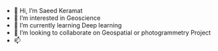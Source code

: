- 👋 Hi, I’m Saeed Keramat
- 👀 I’m interested in Geoscience 
- 🌱 I’m currently learning Deep learning
- 💞️ I’m looking to collaborate on Geospatial or photogrammetry Project
- 📫 

<!---
skeramat/skeramat is a ✨ special ✨ repository because its `README.md` (this file) appears on your GitHub profile.
You can click the Preview link to take a look at your changes.
--->

